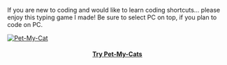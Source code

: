 If you are new to coding and would like to learn coding shortcuts... please enjoy this typing game I made!
Be sure to select PC on top, if you plan to code on PC.

[![Pet-My-Cat](https://cdn.discordapp.com/attachments/829614700815319060/941536433934577664/Screen_Shot_2022-02-10_at_9.28.27_PM.png)](https://kokopuffz.github.io/Pet-my-cats/)
<h4 align="center"><a  href="https://kokopuffz.github.io/Pet-my-cats/">Try Pet-My-Cats</a></h4>
